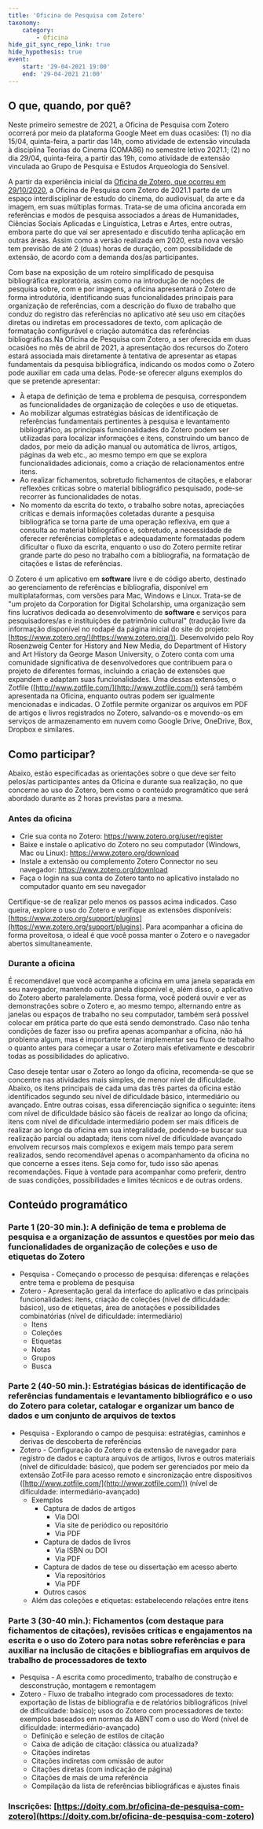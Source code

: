 ```yaml
---
title: 'Oficina de Pesquisa com Zotero'
taxonomy:
    category:
        - Oficina
hide_git_sync_repo_link: true
hide_hypothesis: true
event:
    start: '29-04-2021 19:00'
    end: '29-04-2021 21:00'
---
```


## O que, quando, por quê?

Neste primeiro semestre de 2021, a Oficina de Pesquisa com Zotero ocorrerá por meio da plataforma Google Meet em duas ocasiões: (1) no dia 15/04, quinta-feira, a partir das 14h, como atividade de extensão vinculada à disciplina Teorias do Cinema (COMA86) no semestre letivo 2021.1; (2) no dia 29/04, quinta-feira, a partir das 19h, como atividade de extensão vinculada ao Grupo de Pesquisa e Estudos Arqueologia do Sensível.

A partir da experiência inicial da [Oficina de Zotero, que ocorreu em 29/10/2020](http://arqueologiadosensivel.ufba.br/atividades/oficina-de-zotero), a Oficina de Pesquisa com Zotero de 2021.1 parte de um espaço interdisciplinar de estudo do cinema, do audiovisual, da arte e da imagem, em suas múltiplas formas. Trata-se de uma oficina ancorada em referências e modos de pesquisa associados a áreas de Humanidades, Ciências Sociais Aplicadas e Linguística, Letras e Artes, entre outras, embora parte do que vai ser apresentado e discutido tenha aplicação em outras áreas. Assim como a versão realizada em 2020, esta nova versão tem previsão de até 2 (duas) horas de duração, com possibilidade de extensão, de acordo com a demanda dos/as participantes.

Com base na exposição de um roteiro simplificado de pesquisa bibliográfica exploratória, assim como na introdução de noções de pesquisa sobre, com e por imagens, a oficina apresentará o Zotero de forma introdutória, identificando suas funcionalidades principais para organização de referências, com a descrição do fluxo de trabalho que conduz do registro das referências no aplicativo até seu uso em citações diretas ou indiretas em processadores de texto, com aplicação de formatação configurável e criação automática das referências bibliográficas.Na Oficina de Pesquisa com Zotero, a ser oferecida em duas ocasiões no mês de abril de 2021, a apresentação dos recursos do Zotero estará associada mais diretamente à tentativa de apresentar as etapas fundamentais da pesquisa bibliográfica, indicando os modos como o Zotero pode auxiliar em cada uma delas. Pode-se oferecer alguns exemplos do que se pretende apresentar:
- À etapa de definição de tema e problema de pesquisa, correspondem as funcionalidades de organização de coleções e uso de etiquetas.
- Ao mobilizar algumas estratégias básicas de identificação de referências fundamentais pertinentes à pesquisa e levantamento bibliográfico, as principais funcionalidades do Zotero podem ser utilizadas para localizar informações e itens, construindo um banco de dados, por meio da adição manual ou automática de livros, artigos, páginas da web etc., ao mesmo tempo em que se explora funcionalidades adicionais, como a criação de relacionamentos entre itens.
- Ao realizar fichamentos, sobretudo fichamentos de citações, e elaborar reflexões críticas sobre o material bibliográfico pesquisado, pode-se recorrer às funcionalidades de notas.
- No momento da escrita do texto, o trabalho sobre notas, apreciações críticas e demais informações coletadas durante a pesquisa bibliográfica se torna parte de uma operação reflexiva, em que a consulta ao material bibliográfico e, sobretudo, a necessidade de oferecer referências completas e adequadamente formatadas podem dificultar o fluxo da escrita, enquanto o uso do Zotero permite retirar grande parte do peso no trabalho com a bibliografia, na formatação de citações e listas de referências.

O Zotero é um aplicativo em __software__ livre e de código aberto, destinado ao gerenciamento de referências e bibliografia, disponível em multiplataformas, com versões para Mac, Windows e Linux. Trata-se de "um projeto da Corporation for Digital Scholarship, uma organização sem fins lucrativos dedicada ao desenvolvimento de __software__ e serviços  para pesquisadores/as e instituições de patrimônio cultural" (tradução livre da informação disponível no rodapé da página inicial do site do projeto: [https://www.zotero.org/](https://www.zotero.org/)). Desenvolvido pelo Roy Rosenzweig Center for History and New Media, do Department of History and Art History da George Mason University, o Zotero conta com uma comunidade significativa de desenvolvedores que contribuem para o projeto de diferentes formas, incluindo a criação de extensões que expandem e adaptam suas funcionalidades. Uma dessas extensões, o Zotfile ([http://www.zotfile.com/](http://www.zotfile.com/)) será também apresentada na Oficina, enquanto outras podem ser igualmente mencionadas e indicadas. O Zotfile permite organizar os arquivos em PDF de artigos e livros registrados no Zotero, salvando-os e movendo-os em serviços de armazenamento em nuvem como Google Drive, OneDrive, Box, Dropbox e similares.

## Como participar?

Abaixo, estão especificadas as orientações sobre o que deve ser feito pelos/as participantes antes da Oficina e durante sua realização, no que concerne ao uso do Zotero, bem como o conteúdo programático que será abordado durante as 2 horas previstas para a mesma.

### Antes da oficina
- Crie sua conta no Zotero: https://www.zotero.org/user/register
- Baixe e instale o aplicativo do Zotero no seu computador (Windows, Mac ou Linux): https://www.zotero.org/download
- Instale a extensão ou complemento Zotero Connector no seu navegador: https://www.zotero.org/download
- Faça o login na sua conta do Zotero tanto no aplicativo instalado no computador quanto em seu navegador

Certifique-se de realizar pelo menos os passos acima indicados. Caso queira, explore o uso do Zotero e verifique as extensões disponíveis: [https://www.zotero.org/support/plugins](https://www.zotero.org/support/plugins). Para acompanhar a oficina de forma proveitosa, o ideal é que você possa manter o Zotero e o navegador abertos simultaneamente.

### Durante a oficina

É recomendável que você acompanhe a oficina em uma janela separada em seu navegador, mantendo outra janela disponível e, além disso, o aplicativo do Zotero aberto paralelamente. Dessa forma, você poderá ouvir e ver as demonstrações sobre o Zotero e, ao mesmo tempo, alternando entre as janelas ou espaços de trabalho no seu computador, também será possível colocar em prática parte do que está sendo demonstrado. Caso não tenha condições de fazer isso ou prefira apenas acompanhar a oficina, não há problema algum, mas é importante tentar implementar seu fluxo de trabalho o quanto antes para começar a usar o Zotero mais efetivamente e descobrir todas as possibilidades do aplicativo.

Caso deseje tentar usar o Zotero ao longo da oficina, recomenda-se que se concentre nas atividades mais simples, de menor nível de dificuldade. Abaixo, os itens principais de cada uma das três partes da oficina estão identificados segundo seu nível de dificuldade básico, intermediário ou avançado. Entre outras coisas, essa diferenciação significa o seguinte: itens com nível de dificuldade básico são fáceis de realizar ao longo da oficina; itens com nível de dificuldade intermediário podem ser mais difíceis de realizar ao longo da oficina em sua integralidade, podendo-se buscar sua realização parcial ou adaptada; itens com nível de dificuldade avançado envolvem recursos mais complexos e exigem mais tempo para serem realizados, sendo recomendável apenas o acompanhamento da oficina no que concerne a esses itens. Seja como for, tudo isso são apenas recomendações. Fique à vontade para acompanhar como preferir, dentro de suas condições, possibilidades e limites técnicos e de outras ordens.

## Conteúdo programático

### Parte 1 (20-30 min.): A definição de tema e problema de pesquisa e a organização de assuntos e questões por meio das funcionalidades de organização de coleções e uso de etiquetas do Zotero
- Pesquisa - Começando o processo de pesquisa: diferenças e relações entre tema e problema de pesquisa
- Zotero - Apresentação geral da interface do aplicativo e das principais funcionalidades: itens, criação de coleções (nível de dificuldade: básico), uso de etiquetas, área de anotações e possibilidades combinatórias (nível de dificuldade: intermediário)
    - Itens
    - Coleções
    - Etiquetas
    - Notas
    - Grupos
    - Busca

### Parte 2 (40-50 min.): Estratégias básicas de identificação de referências fundamentais e levantamento bibliográfico e o uso do Zotero para coletar, catalogar e organizar um banco de dados e um conjunto de arquivos de textos
- Pesquisa - Explorando o campo de pesquisa: estratégias, caminhos e derivas de descoberta de referências
- Zotero - Configuração do Zotero e da extensão de navegador para registro de dados e captura arquivos de artigos, livros e outros materiais (nível de dificuldade: básico), que podem ser gerenciados por meio da extensão ZotFile para acesso remoto e sincronização entre dispositivos ([http://www.zotfile.com/](http://www.zotfile.com/)) (nível de dificuldade: intermediário-avançado)
    - Exemplos
        - Captura de dados de artigos
            - Via DOI
            - Via site de periódico ou repositório
            - Via PDF
        - Captura de dados de livros
            - Via ISBN ou DOI
            - Via PDF
        - Captura de dados de tese ou dissertação em acesso aberto
            - Via repositórios
            - Via PDF
        - Outros casos
    - Além das coleções e etiquetas: estabelecendo relações entre itens

### Parte 3 (30-40 min.): Fichamentos (com destaque para fichamentos de citações), revisões críticas e engajamentos na escrita e o uso do Zotero para notas sobre referências e para auxiliar na inclusão de citações e bibliografias em arquivos de trabalho de processadores de texto
- Pesquisa - A escrita como procedimento, trabalho de construção e desconstrução, montagem e remontagem
- Zotero - Fluxo de trabalho integrado com processadores de texto: exportação de listas de bibliografia e de relatórios bibliográficos (nível de dificuldade: básico); usos do Zotero com processadores de texto: exemplos baseados em normas da ABNT com o uso do Word (nível de dificuldade: intermediário-avançado)
    - Definição e seleção de estilos de citação
    - Caixa de adição de citação: clássica ou atualizada?
    - Citações indiretas
    - Citações indiretas com omissão de autor
    - Citações diretas (com indicação de página)
    - Citações de mais de uma referência
    - Compilação da lista de referências bibliográficas e ajustes finais

### Inscrições: [https://doity.com.br/oficina-de-pesquisa-com-zotero](https://doity.com.br/oficina-de-pesquisa-com-zotero)
